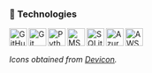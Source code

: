 ### 🧰 Technologies


<img alt="GitHub" align="left" width="32px" src="https://cdn.jsdelivr.net/gh/devicons/devicon/icons/github/github-original.svg" />
<img alt="Git" align="left" width="32px" src="https://cdn.jsdelivr.net/gh/devicons/devicon/icons/git/git-original.svg" />
<img alt="Python" align="left" width="32px" src="https://cdn.jsdelivr.net/gh/devicons/devicon/icons/python/python-original.svg" />
<img alt="MS SQL Server" align="left" width="32px" src="https://cdn.jsdelivr.net/gh/devicons/devicon/icons/microsoftsqlserver/microsoftsqlserver-plain.svg" />
<img alt="SQLite" align="left" width="32px" src="https://cdn.jsdelivr.net/gh/devicons/devicon/icons/sqlite/sqlite-original.svg" />
<img alt="Azure" align="left" width="32px" src="https://cdn.jsdelivr.net/gh/devicons/devicon/icons/azure/azure-original.svg" />
<img alt="AWS" align="left" width="32px" src="https://cdn.jsdelivr.net/gh/devicons/devicon/icons/amazonwebservices/amazonwebservices-original.svg" />
<br />
<br />

_Icons obtained from [Devicon](https://devicon.dev/)._

<!--
**MarcelRoux/MarcelRoux** is a ✨ _special_ ✨ repository because its `README.md` (this file) appears on your GitHub profile.

Here are some ideas to get you started:

- 🔭 I’m currently working on ...
- 🌱 I’m currently learning ...
- 👯 I’m looking to collaborate on ...
- 🤔 I’m looking for help with ...
- 💬 Ask me about ...
- 📫 How to reach me: ...
- 😄 Pronouns: ...
- ⚡ Fun fact: ...
-->
